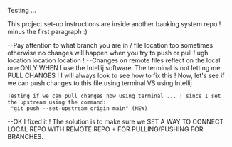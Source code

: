 Testing ... 

This project set-up instructions are inside another banking system repo ! minus the first paragraph :)

--Pay attention to what branch you are in / file location too sometimes
    otherwise no changes will happen when
    you try to push or pull ! ugh location location location !
--Changes on remote files reflect on the local one
    ONLY WHEN I use the Intellij software. 
    The terminal is not letting me PULL CHANGES !
    I will always look to see how to fix this !
    Now, let's see if we can push changes to this file
    using terminal VS using Intellij

    Testing if we can pull changes now using terminal ... ! since I set the upstream using the command:
     "git push --set-upstream origin main" (NEW)

--OK I fixed it !
    The solution is to make sure we SET A WAY TO CONNECT LOCAL REPO WITH REMOTE
    REPO + FOR PULLING/PUSHING FOR BRANCHES.